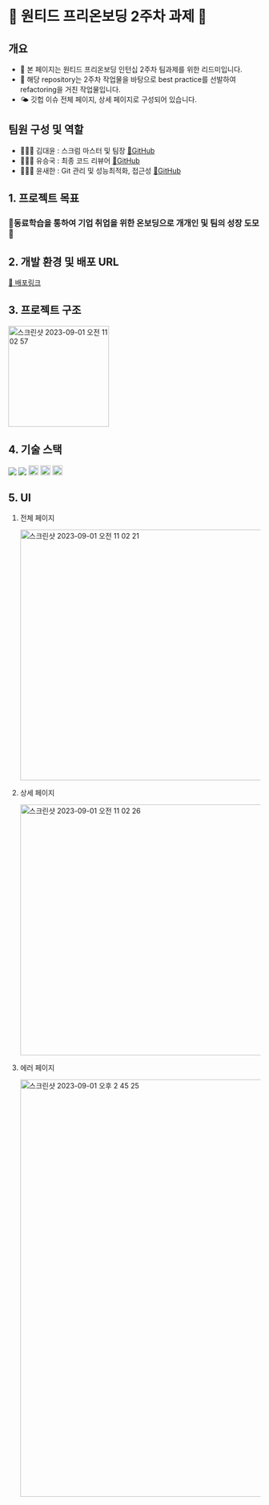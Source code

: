 # 👹 원티드 프리온보딩 2주차 과제 👹

## 개요

- 🦁 본 페이지는 원티드 프리온보딩 인턴십 2주차 팀과제를 위한 리드미입니다.
- 🏨 해당 repository는 2주차 작업물을 바탕으로 best practice를 선발하여 refactoring을 거친 작업물입니다.
- 🌤️ 깃헙 이슈 전체 페이지, 상세 페이지로 구성되어 있습니다.

## 팀원 구성 및 역할

- 🙋🏻‍♀️ 김대윤 : 스크럼 마스터 및 팀장 [🔗GitHub](https://github.com/apeachicetea)
- 🙋🏼‍♂️ 유승국 : 최종 코드 리뷰어 [🔗GitHub](https://github.com/SeungGukYoo)
- 🙋🏼‍♂️ 윤새한 : Git 관리 및 성능최적화, 접근성 [🔗GitHub](https://github.com/ovelute53)

## 1. 프로젝트 목표

### 🎇동료학습을 통하여 기업 취업을 위한 온보딩으로 개개인 및 팀의 성장 도모🎇

## 2. 개발 환경 및 배포 URL

[🔗 배포링크](http://pre-onboarding-12th-2-16.s3-website.ap-northeast-2.amazonaws.com/)

## 3. 프로젝트 구조

<img width="201" alt="스크린샷 2023-09-01 오전 11 02 57" src="https://github.com/wanted-pre-onboarding-16/pre-onboarding-12th-2-16/assets/89075605/8a93ce9d-b796-4f98-b841-5e5d9b536710">

## 4. 기술 스택

<img src="https://img.shields.io/badge/JavaScript-F7DF1E?style=flat-square&logo=javascript&logoColor=black"/> <img src="https://img.shields.io/badge/React-61DAFB?style=flat-square&logo=React&logoColor=black"/> <img height=20 src="https://img.shields.io/badge/redux-toolkit-764ABC?style=for-the-badge&logo=redux&logoColor=white"> <img height=20 src="https://img.shields.io/badge/styled-components-DB7093?style=for-the-badge&logo=styledcomponents&logoColor=white"> <img 
 height=20 src="https://img.shields.io/badge/amazonaws-232F3E?style=for-the-badge&logo=amazonaws&logoColor=white">

## 5. UI

1. 전체 페이지

   <img width="500" alt="스크린샷 2023-09-01 오전 11 02 21" src="https://github.com/wanted-pre-onboarding-16/pre-onboarding-12th-2-16/assets/89075605/fe26c4be-afb4-4bf7-bc93-e55d6e047fe0">

2. 상세 페이지

   <img width="500" alt="스크린샷 2023-09-01 오전 11 02 26" src="https://github.com/wanted-pre-onboarding-16/pre-onboarding-12th-2-16/assets/89075605/ed1351d0-a32d-42d1-9f4b-0d1e385b74cd">

3. 에러 페이지

   <img width="832" alt="스크린샷 2023-09-01 오후 2 45 25" src="https://github.com/wanted-pre-onboarding-16/pre-onboarding-12th-2-16/assets/119836116/402c5ea8-830d-4d1e-9a3f-d0097711ecd0">
